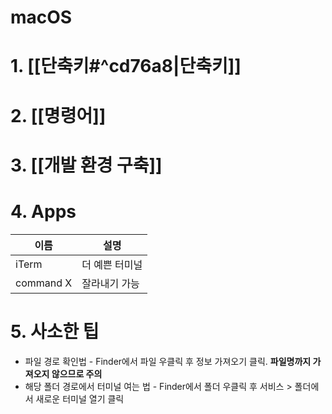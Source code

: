 # macOS
# 1. [[단축키#^cd76a8|단축키]]

# 2. [[명령어]]

# 3. [[개발 환경 구축]]

# 4. Apps

| 이름        | 설명       |
| --------- | -------- |
| iTerm     | 더 예쁜 터미널 |
| command X | 잘라내기 가능  |

# 5. 사소한 팁
* 파일 경로 확인법 - Finder에서 파일 우클릭 후 정보 가져오기 클릭. **파일명까지 가져오지 않으므로 주의**
* 해당 폴더 경로에서 터미널 여는 법 - Finder에서 폴더 우클릭 후 서비스 > 폴더에서 새로운 터미널 열기 클릭